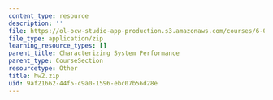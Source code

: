 ```yaml
---
content_type: resource
description: ''
file: https://ol-ocw-studio-app-production.s3.amazonaws.com/courses/6-01sc-introduction-to-electrical-engineering-and-computer-science-i-spring-2011/9af2166244f5c9a01596ebc07b56d28e_hw2.zip
file_type: application/zip
learning_resource_types: []
parent_title: Characterizing System Performance
parent_type: CourseSection
resourcetype: Other
title: hw2.zip
uid: 9af21662-44f5-c9a0-1596-ebc07b56d28e
---
```

